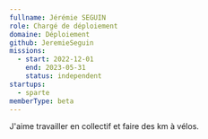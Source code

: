 ```yaml
---
fullname: Jérémie SEGUIN
role: Chargé de déploiement
domaine: Déploiement
github: JeremieSeguin
missions:
  - start: 2022-12-01
    end: 2023-05-31
    status: independent
startups:
  - sparte
memberType: beta
---
```


J'aime travailler en collectif et faire des km à vélos. 
